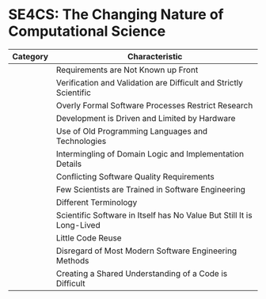# SE4CS: The Changing Nature of Computational Science 

| Category  | Characteristic |
|:-:|---|
|   | Requirements are Not Known up Front  |
|   | Verification and Validation are Difficult and Strictly Scientific  |
|   | Overly Formal Software Processes Restrict Research  |
|   | Development is Driven and Limited by Hardware |
|   | Use of Old Programming Languages and Technologies  |
|   | Intermingling of Domain Logic and Implementation Details |
|   | Conflicting Software Quality Requirements  |
|   | Few Scientists are Trained in Software Engineering |
|   | Different Terminology  |
|   | Scientific Software in Itself has No Value But Still It is Long-Lived  |
|   | Little Code Reuse |
|   | Disregard of Most Modern Software Engineering Methods  |
|   | Creating a Shared Understanding of a Code is Difficult |

